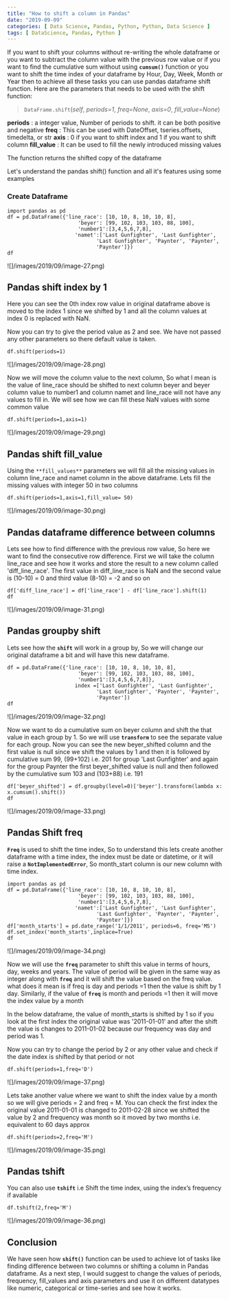 ```yaml
---
title: "How to shift a column in Pandas"
date: "2019-09-09"
categories: [ Data Science, Pandas, Python, Python, Data Science ]
tags: [ DataScience, Pandas, Python ]
---
```


If you want to shift your columns without re-writing the whole dataframe or you want to subtract the column value with the previous row value or if you want to find the cumulative sum without using **`cumsum()`** function or you want to shift the time index of your dataframe by Hour, Day, Week, Month or Year then to achieve all these tasks you can use pandas dataframe shift function. Here are the parameters that needs to be used with the shift function:

> `DataFrame.shift`(_self_, _periods=1_, _freq=None_, _axis=0_, _fill\_value=None_)

**periods** : a integer value, Number of periods to shift. it can be both positive and negative
**freq** : This can be used with DateOffset, tseries.offsets, timedelta, or str
**axis** : 0 if you want to shift index and 1 if you want to shift column
**fill\_value** : It can be used to fill the newly introduced missing values

The function returns the shifted copy of the dataframe

Let's understand the pandas shift() function and all it's features using some examples

### **Create Dataframe**

```
import pandas as pd
df = pd.DataFrame({'line_race': [10, 10, 8, 10, 10, 8],
                       'beyer': [99, 102, 103, 103, 88, 100],
                       'number1':[3,4,5,6,7,8],
                      'namet':['Last Gunfighter', 'Last Gunfighter',
                             'Last Gunfighter', 'Paynter', 'Paynter',
                             'Paynter']})
df
```

![]/images/2019/09/image-27.png)

## **Pandas shift index by 1**

Here you can see the 0th index row value in original dataframe above is moved to the index 1 since we shifted by 1 and all the column values at index 0 is replaced with NaN.

Now you can try to give the period value as 2 and see. We have not passed any other parameters so there default value is taken.

```
df.shift(periods=1)
```

![]/images/2019/09/image-28.png)

Now we will move the column value to the next column, So what I mean is the value of line\_race should be shifted to next column beyer and beyer column value to number1 and column namet and line\_race will not have any values to fill in. We will see how we can fill these NaN values with some common value

```
df.shift(periods=1,axis=1)
```

![]/images/2019/09/image-29.png)

## **Pandas shift fill\_value**

Using the `**fill_values**` parameters we will fill all the missing values in column line\_race and namet column in the above dataframe. Lets fill the missing values with integer 50 in two columns

```
df.shift(periods=1,axis=1,fill_value= 50)
```

![]/images/2019/09/image-30.png)

## **Pandas dataframe difference between columns**

Lets see how to find difference with the previous row value, So here we want to find the consecutive row difference. First we will take the column line\_race and see how it works and store the result to a new column called 'diff\_line\_race'. The first value in diff\_line\_race is NaN and the second value is (10-10) = 0 and third value (8-10) = -2 and so on

```
df['diff_line_race'] = df['line_race'] - df['line_race'].shift(1)
df
```

![]/images/2019/09/image-31.png)

## **Pandas groupby shift**

Lets see how the **`shift`** will work in a group by, So we will change our original dataframe a bit and will have this new dataframe.

```
df = pd.DataFrame({'line_race': [10, 10, 8, 10, 10, 8],
                       'beyer': [99, 102, 103, 103, 88, 100],
                       'number1':[3,4,5,6,7,8]},
                      index =['Last Gunfighter', 'Last Gunfighter',
                             'Last Gunfighter', 'Paynter', 'Paynter',
                             'Paynter'])
df
```

![]/images/2019/09/image-32.png)

Now we want to do a cumulative sum on beyer column and shift the that value in each group by 1. So we will use **`transform`** to see the separate value for each group. Now you can see the new beyer\_shifted column and the first value is null since we shift the values by 1 and then it is followed by cumulative sum 99, (99+102) i.e. 201 for group 'Last Gunfighter' and again for the group Paynter the first beyer\_shifted value is null and then followed by the cumulative sum 103 and (103+88) i.e. 191

```
df['beyer_shifted'] = df.groupby(level=0)['beyer'].transform(lambda x: x.cumsum().shift())
df
```

![]/images/2019/09/image-33.png)

## **Pandas Shift freq**

**`Freq`** is used to shift the time index, So to understand this lets create another dataframe with a time index, the index must be date or datetime, or it will raise a **`NotImplementedError`**, So month\_start column is our new column with time index.

```
import pandas as pd
df = pd.DataFrame({'line_race': [10, 10, 8, 10, 10, 8],
                       'beyer': [99, 102, 103, 103, 88, 100],
                       'number1':[3,4,5,6,7,8],
                      'namet':['Last Gunfighter', 'Last Gunfighter',
                             'Last Gunfighter', 'Paynter', 'Paynter',
                             'Paynter']})
df['month_starts'] = pd.date_range('1/1/2011', periods=6, freq='MS')
df.set_index('month_starts',inplace=True)
df
```

![]/images/2019/09/image-34.png)

Now we will use the **`freq`** parameter to shift this value in terms of hours, day, weeks and years. The value of period will be given in the same way as integer along with **`freq`** and it will shift the value based on the freq value. what does it mean is if freq is day and periods =1 then the value is shift by 1 day. Similarly, if the value of **`freq`** is month and periods =1 then it will move the index value by a month

In the below dataframe, the value of month\_starts is shifted by 1 so if you look at the first index the original value was '2011-01-01' and after the shift the value is changes to 2011-01-02 because our frequency was day and period was 1.

Now you can try to change the period by 2 or any other value and check if the date index is shifted by that period or not

```
df.shift(periods=1,freq='D')
```

![]/images/2019/09/image-37.png)

Lets take another value where we want to shift the index value by a month so we will give periods = 2 and freq = M. You can check the first index the original value 2011-01-01 is changed to 2011-02-28 since we shifted the value by 2 and frequency was month so it moved by two months i.e. equivalent to 60 days approx

```
df.shift(periods=2,freq='M')
```

![]/images/2019/09/image-35.png)

## **Pandas tshift**

You can also use **`tshift`** i.e Shift the time index, using the index’s frequency if available

```
df.tshift(2,freq='M')
```

![]/images/2019/09/image-36.png)

## **Conclusion**

We have seen how **`shift()`** function can be used to achieve lot of tasks like finding difference between two columns or shifting a column in Pandas dataframe. As a next step, I would suggest to change the values of periods, frequency, fill\_values and axis parameters and use it on different datatypes like numeric, categorical or time-series and see how it works.
